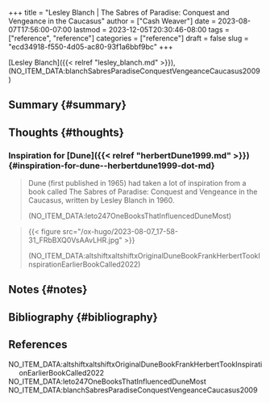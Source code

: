 +++
title = "Lesley Blanch | The Sabres of Paradise: Conquest and Vengeance in the Caucasus"
author = ["Cash Weaver"]
date = 2023-08-07T17:56:00-07:00
lastmod = 2023-12-05T20:30:46-08:00
tags = ["reference", "reference"]
categories = ["reference"]
draft = false
slug = "ecd34918-f550-4d05-ac80-93f1a6bbf9bc"
+++

[Lesley Blanch]({{< relref "lesley_blanch.md" >}}), (NO_ITEM_DATA:blanchSabresParadiseConquestVengeanceCaucasus2009)


## Summary {#summary}


## Thoughts {#thoughts}


### Inspiration for [Dune]({{< relref "herbertDune1999.md" >}}) {#inspiration-for-dune--herbertdune1999-dot-md}

> Dune (first published in 1965) had taken a lot of inspiration from a book called The Sabres of Paradise: Conquest and Vengeance in the Caucasus, written by Lesley Blanch in 1960.
>
> (NO_ITEM_DATA:leto247OneBooksThatInfluencedDuneMost)

<!--quoteend-->

> {{< figure src="/ox-hugo/2023-08-07_17-58-31_FRbBXQ0VsAAvLHR.jpg" >}}
>
> (NO_ITEM_DATA:altshiftxaltshiftxOriginalDuneBookFrankHerbertTookInspirationEarlierBookCalled2022)


## Notes {#notes}


## Bibliography {#bibliography}

## References

<style>.csl-entry{text-indent: -1.5em; margin-left: 1.5em;}</style><div class="csl-bib-body">
  <div class="csl-entry">NO_ITEM_DATA:altshiftxaltshiftxOriginalDuneBookFrankHerbertTookInspirationEarlierBookCalled2022</div>
  <div class="csl-entry">NO_ITEM_DATA:leto247OneBooksThatInfluencedDuneMost</div>
  <div class="csl-entry">NO_ITEM_DATA:blanchSabresParadiseConquestVengeanceCaucasus2009</div>
</div>
